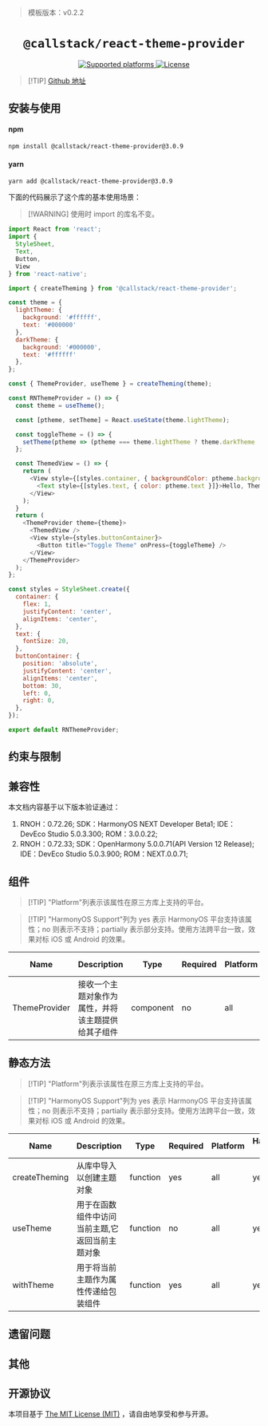 > 模板版本：v0.2.2

<p align="center">
  <h1 align="center"> <code>@callstack/react-theme-provider</code> </h1>
</p>
<p align="center">
    <a href="https://github.com/callstack/react-theme-provider">
        <img src="https://img.shields.io/badge/platforms-android%20|%20ios%20|%20harmony%20-lightgrey.svg" alt="Supported platforms" />
    </a>
    <a href="https://github.com/callstack/react-theme-provider/blob/master/LICENSE">
        <img src="https://img.shields.io/badge/license-MIT-green.svg" alt="License" />
    </a>
</p>

> [!TIP] [Github 地址](https://github.com/callstack/react-theme-provider)

## 安装与使用

#### **npm**

```bash
npm install @callstack/react-theme-provider@3.0.9
```

#### **yarn**

```bash
yarn add @callstack/react-theme-provider@3.0.9
```

<!-- tabs:end -->

下面的代码展示了这个库的基本使用场景：

> [!WARNING] 使用时 import 的库名不变。

```js
import React from 'react';
import {
  StyleSheet,
  Text,
  Button,
  View
} from 'react-native';

import { createTheming } from '@callstack/react-theme-provider';

const theme = {
  lightTheme: {
    background: '#ffffff',
    text: '#000000'
  },
  darkTheme: {
    background: '#000000',
    text: '#ffffff'
  },
};

const { ThemeProvider, useTheme } = createTheming(theme);

const RNThemeProvider = () => {
  const theme = useTheme();

  const [ptheme, setTheme] = React.useState(theme.lightTheme);

  const toggleTheme = () => {
    setTheme(ptheme => (ptheme === theme.lightTheme ? theme.darkTheme : theme.lightTheme));
  };

  const ThemedView = () => {
    return (
      <View style={[styles.container, { backgroundColor: ptheme.background }]}>
        <Text style={[styles.text, { color: ptheme.text }]}>Hello, Themed World!</Text>
      </View>
    );
  }
  return (
    <ThemeProvider theme={theme}>
      <ThemedView />
      <View style={styles.buttonContainer}>
        <Button title="Toggle Theme" onPress={toggleTheme} />
      </View>
    </ThemeProvider>
  );
};

const styles = StyleSheet.create({
  container: {
    flex: 1,
    justifyContent: 'center',
    alignItems: 'center',
  },
  text: {
    fontSize: 20,
  },
  buttonContainer: {
    position: 'absolute',
    justifyContent: 'center',
    alignItems: 'center',
    bottom: 30,
    left: 0,
    right: 0,
  },
});

export default RNThemeProvider;
```
## 约束与限制

## 兼容性

本文档内容基于以下版本验证通过：

1. RNOH：0.72.26; SDK：HarmonyOS NEXT Developer Beta1; IDE：DevEco Studio 5.0.3.300; ROM：3.0.0.22;
2. RNOH：0.72.33; SDK：OpenHarmony 5.0.0.71(API Version 12 Release); IDE：DevEco Studio 5.0.3.900; ROM：NEXT.0.0.71;

## 组件

> [!TIP] "Platform"列表示该属性在原三方库上支持的平台。

> [!TIP] "HarmonyOS Support"列为 yes 表示 HarmonyOS 平台支持该属性；no 则表示不支持；partially 表示部分支持。使用方法跨平台一致，效果对标 iOS 或 Android 的效果。

| Name | Description | Type | Required | Platform | HarmonyOS Support  |
| ---- | ----------- | ---- | -------- | -------- | ------------------ |
| ThemeProvider  | 接收一个主题对象作为属性，并将该主题提供给其子组件 | component | no | all      | yes |

## 静态方法

> [!TIP] "Platform"列表示该属性在原三方库上支持的平台。

> [!TIP] "HarmonyOS Support"列为 yes 表示 HarmonyOS 平台支持该属性；no 则表示不支持；partially 表示部分支持。使用方法跨平台一致，效果对标 iOS 或 Android 的效果。

| Name | Description | Type | Required | Platform | HarmonyOS Support  |
| ---- | ----------- | ---- | -------- | -------- | ------------------ |
| createTheming | 从库中导入以创建主题对象 | function  | yes | all      | yes |
| useTheme | 用于在函数组件中访问当前主题,它返回当前主题对象 | function | no | all      | yes |
| withTheme  | 用于将当前主题作为属性传递给包装组件 | function | yes | all      | yes |

## 遗留问题

## 其他

## 开源协议

本项目基于 [The MIT License (MIT)](https://github.com/callstack/react-theme-provider/blob/master/LICENSE) ，请自由地享受和参与开源。
